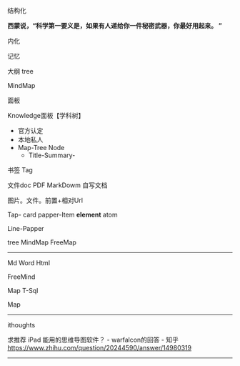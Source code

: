 结构化

**西蒙说，“科学第一要义是，如果有人递给你一件秘密武器，你最好用起来。 ”**

内化

记忆





大纲 tree

MindMap



面板

Knowledge面板【学科树】

- 官方认定
- 本地私人
- Map-Tree    Node
  - Title-Summary-

书签 Tag

文件doc PDF MarkDowm 自写文档



图片。文件。前置+相对Url





Tap-  card 	 papper-Item  **element**   atom

Line-Papper 

 tree MindMap	FreeMap

---



Md	Word Html

FreeMind 

Map	T-Sql

Map



---



ithoughts



求推荐 iPad 能用的思维导图软件？ - warfalcon的回答 - 知乎 https://www.zhihu.com/question/20244590/answer/14980319

---








